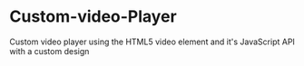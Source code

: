 # Custom-video-Player
Custom video player using the HTML5 video element and it's JavaScript API with a custom design
